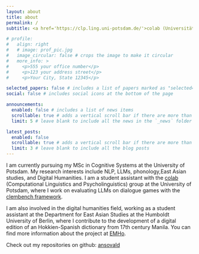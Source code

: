 ```yaml
---
layout: about
title: about
permalink: /
subtitle: <a href='https://clp.ling.uni-potsdam.de/'>colab (Universität Potsdam)</a> - <a href='https://gams.uni-graz.at/emho'>EMHo (Humboldt-Universität zu Berlin)</a>

# profile:
#   align: right
#   # image: prof_pic.jpg
#   image_circular: false # crops the image to make it circular
#   more_info: >
#     <p>555 your office number</p>
#     <p>123 your address street</p>
#     <p>Your City, State 12345</p>

selected_papers: false # includes a list of papers marked as "selected={true}"
social: false # includes social icons at the bottom of the page

announcements:
  enabled: false # includes a list of news items
  scrollable: true # adds a vertical scroll bar if there are more than 3 news items
  limit: 5 # leave blank to include all the news in the `_news` folder

latest_posts:
  enabled: false
  scrollable: true # adds a vertical scroll bar if there are more than 3 new posts items
  limit: 3 # leave blank to include all the blog posts
---
```


I am currently pursuing my MSc in Cognitive Systems at the University of Potsdam. My research interests include NLP, LLMs, phonology,East Asian studies, and Digital Humanities. I am a student assistant with the [colab](https://clp.ling.uni-potsdam.de/) (Computational Linguistics and Psycholinguistics) group at the University of Potsdam, where I work on evaluating LLMs on dialogue games with the [clembench framework](https://clembench.github.io/).

I am also involved in the digital humanities field, working as a student assistant at the Department for East Asian Studies at the Humboldt University of Berlin, where I contribute to the development of a digital edition of an Hokkien-Spanish dictionary from 17th century Manila. You can find more information about the project at [EMHo](https://gams.uni-graz.at/emho).
 
Check out my repositories on github: [ansovald](https://github.com/ansovald)